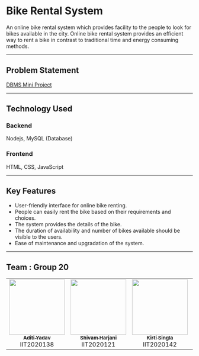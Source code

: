 # Bike Rental System

An online bike rental system which provides facility to the people to look for bikes available in the city. Online bike rental system provides an efficient way to rent a bike in contrast to traditional time and energy consuming methods.

-----------------------------------------------------------------------------------------------

## Problem Statement

[DBMS Mini Project](./ProblemStatement20.pdf)

------------------------------------------------------------------------------------------------

## Technology Used

### Backend
Nodejs, MySQL (Database)

### Frontend
HTML, CSS, JavaScript

------------------------------------------------------------------------------------------------

## Key Features

- User-friendly interface for online bike renting.
- People can easily rent the bike based on their requirements and choices.
- The system provides the details of the bike.
- The duration of availability and number of bikes available should be visible to the users.
- Ease of maintenance and upgradation of the system.

------------------------------------------------------------------------------------------------

## Team : Group 20

<table>
  <tr>
    <td align="center"><a href="https://github.com/adtoria"><img src="https://avatars.githubusercontent.com/u/87179624?v=4" width="150px;" alt=""/><br /><sub><b>Aditi Yadav</b></sub></a><br />IIT2020138</td>
    <td align="center"><a href="https://github.com/skh1203"><img src="https://avatars.githubusercontent.com/u/76679739?v=4" width="150px;" alt=""/><br /><sub><b>Shivam Harjani</b></sub></a><br />IIT2020121</td>
    <td align="center"><a href="https://github.com/codesanta142"><img src="https://avatars.githubusercontent.com/u/76592673?v=4" width="150px;" alt=""/><br /><sub><b>Kirti Singla</b></sub></a><br />IIT2020142</td>
    <td align="center"><a href="https://github.com/Abhi-1301"><img src="https://avatars.githubusercontent.com/u/90414121?v=4" width="150px;" alt=""/><br /><sub><b>Abhinandan</b></sub></a><br />IIT2020119</td>
 </tr>
</table>
